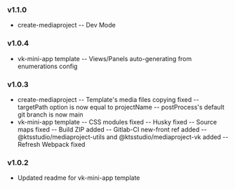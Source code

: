 ### v1.1.0
* create-mediaproject
-- Dev Mode
### v1.0.4
* vk-mini-app template
-- Views/Panels auto-generating from enumerations config
### v1.0.3
* create-mediaproject
-- Template's media files copying fixed
-- targetPath option is now equal to projectName
-- postProcess's default git branch is now main
* vk-mini-app template
-- CSS modules fixed
-- Husky fixed
-- Source maps fixed
-- Build ZIP added
-- Gitlab-CI new-front ref added
-- @ktsstudio/mediaproject-utils and @ktsstudio/mediaproject-vk added
-- Refresh Webpack fixed
### v1.0.2
* Updated readme for vk-mini-app template